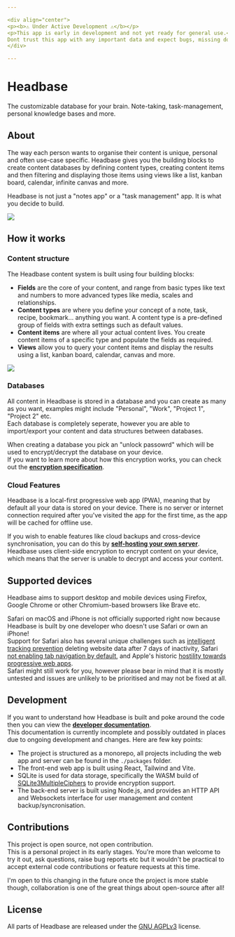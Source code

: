 ```yaml
---

<div align="center">
<p><b>⚠️ Under Active Development ⚠️</b></p>
<p>This app is early in development and not yet ready for general use.<br>
Dont trust this app with any important data and expect bugs, missing docs, incomplete features etc!</p>
</div>

---
```


# Headbase
The customizable database for your brain. Note-taking, task-management, personal knowledge bases and more.

## About
The way each person wants to organise their content is unique, personal and often use-case specific. Headbase gives you the building blocks to create content databases by
defining content types, creating content items and then filtering and displaying those items using views like a list, kanban board, calendar, infinite canvas and more.  

Headbase is not just a "notes app" or a "task management" app. It is what you decide to build.  

![](docs/screenshot-placeholder.png)

## How it works

### Content structure

The Headbase content system is built using four building blocks:
- **Fields** are the core of your content, and range from basic types like text and numbers to more advanced types like media, scales and relationships.
- **Content types** are where you define your concept of a note, task, recipe, bookmark... anything you want. A content type is a pre-defined group of fields with extra settings such as default values.
- **Content items** are where all your actual content lives. You create content items of a specific type and populate the fields as required.
- **Views** allow you to query your content items and display the results using a list, kanban board, calendar, canvas and more.

![](docs/user-guide/content-structure/content-structure-abstract.svg)

### Databases
All content in Headbase is stored in a database and you can create as many as you want, examples might include "Personal", "Work", "Project 1", "Project 2" etc.  
Each database is completely seperate, however you are able to import/export your content and data structures between databases. 

When creating a database you pick an "unlock passowrd" which will be used to encrypt/decrypt the database on your device.  
If you want to learn more about how this encryption works, you can check out the **[encryption specification](/docs/development/web/encryption/index.md)**.  


### Cloud Features
Headbase is a local-first progressive web app (PWA), meaning that by default all your data is stored on your device. There is no server or internet connection required after you've visited the app for the first time, as the app will be cached for offline use.

If you wish to enable features like cloud backups and cross-device synchronisation, you can do this by **[self-hosting your own server](/docs/self-hosting/docker.md)**.  
Headbase uses client-side encryption to encrypt content on your device, which means that the server is unable to decrypt and access your content.

## Supported devices
Headbase aims to support desktop and mobile devices using Firefox, Google Chrome or other Chromium-based browsers like Brave etc.

Safari on macOS and iPhone is not officially supported right now because Headbase is built by one developer who doesn't use Safari or own an iPhone!  
Support for Safari also has several unique challenges such as [intelligent tracking prevention](https://webkit.org/blog/9521/intelligent-tracking-prevention-2-3/) deleting website data after 7 days of inactivity,
Safari [not enabling tab navigation by default](https://www.a11yproject.com/posts/macos-browser-keyboard-navigation/), and Apple's historic [hostility towards progressive web apps](https://open-web-advocacy.org/blog/apple-backs-off-killing-web-apps/).  
Safari might still work for you, however please bear in mind that it is mostly untested and issues are unlikely to be prioritised and may not be fixed at all.

## Development
If you want to understand how Headbase is built and poke around the code then you can view the **[developer documentation](/docs/development/index.md)**.  
This documentation is currently incomplete and possibly outdated in places due to ongoing development and changes. Here are few key points:
- The project is structured as a monorepo, all projects including the web app and server can be found in the `./packages` folder.
- The front-end web app is built using React, Tailwind and Vite.
- SQLite is used for data storage, specifically the WASM build of [SQLite3MultipleCiphers](https://github.com/utelle/SQLite3MultipleCiphers) to provide encryption support.
- The back-end server is built using Node.js, and provides an HTTP API and Websockets interface for user management and content backup/syncronisation.

## Contributions
This project is open source, not open contribution.  
This is a personal project in its early stages. You're more than welcome to try it out, ask questions, raise bug reports etc but 
it wouldn't be practical to accept external code contributions or feature requests at this time.

I'm open to this changing in the future once the project is more stable though, collaboration is one of the great things about
open-source after all!

## License
All parts of Headbase are released under the [GNU AGPLv3](https://choosealicense.com/licenses/agpl-3.0/) license.  
